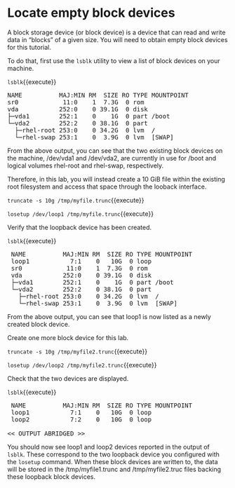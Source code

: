 # Locate empty block devices

A block storage device (or block device) is a device that can read and write data in “blocks” of a given size.
You will need to obtain empty block devices for this tutorial.

To do that, first use the `lsblk` utility to view a list of block devices on your machine.

`lsblk`{{execute}}

<pre class="file">
NAME          MAJ:MIN RM  SIZE RO TYPE MOUNTPOINT
sr0            11:0    1  7.3G  0 rom
vda           252:0    0 39.1G  0 disk
├─vda1        252:1    0    1G  0 part /boot
└─vda2        252:2    0 38.1G  0 part
  ├─rhel-root 253:0    0 34.2G  0 lvm  /
  └─rhel-swap 253:1    0  3.9G  0 lvm  [SWAP]
</pre>

From the above output, you can see that the two existing block devices on the machine, /dev/vda1 and /dev/vda2, are currently in use for /boot and logical volumes rhel-root and rhel-swap, respectively.

Therefore, in this lab, you will instead create a 10 GiB file within the existing root filesystem and access that space through the looback interface.

`truncate -s 10g /tmp/myfile.trunc`{{execute}}

`losetup /dev/loop1 /tmp/myfile.trunc`{{execute}}

Verify that the loopback device has been created.

`lsblk`{{execute}}

<pre class ="file">
 NAME          MAJ:MIN RM  SIZE RO TYPE MOUNTPOINT
 loop1           7:1    0   10G  0 loop
 sr0            11:0    1  7.3G  0 rom
 vda           252:0    0 39.1G  0 disk
 ├─vda1        252:1    0    1G  0 part /boot
 └─vda2        252:2    0 38.1G  0 part
   ├─rhel-root 253:0    0 34.2G  0 lvm  /
   └─rhel-swap 253:1    0  3.9G  0 lvm  [SWAP]
</pre>

From the above output, you can see that loop1 is now listed as a newly created block device.

Create one more block device for this lab.

`truncate -s 10g /tmp/myfile2.trunc`{{execute}}

`losetup /dev/loop2 /tmp/myfile2.trunc`{{execute}}

Check that the two devices are displayed.

`lsblk`{{execute}}

<pre class ="file">
 NAME          MAJ:MIN RM  SIZE RO TYPE MOUNTPOINT
 loop1           7:1    0   10G  0 loop
 loop2           7:2    0   10G  0 loop

<< OUTPUT ABRIDGED >>
</pre>

You should now see loop1 and loop2 devices reported in the output of `lsblk`. These correspond to the two loopback device you configured with the `losetup` command. When these block devices are written to, the data will be stored in the /tmp/myfile1.trunc and /tmp/myfile2.truc files backing these loopback block devices.
